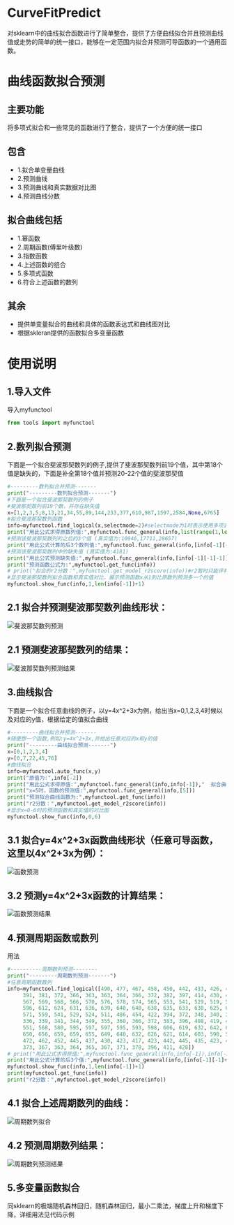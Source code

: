 # CurveFitPredict
对sklearn中的曲线拟合函数进行了简单整合，提供了方便曲线拟合并且预测曲线值或走势的简单的统一接口，能够在一定范围内拟合并预测可导函数的一个通用函数。

曲线函数拟合预测
====
主要功能
----
将多项式拟合和一些常见的函数进行了整合，提供了一个方便的统一接口

包含
----
* 1.拟合单变量曲线
* 2.预测曲线
* 3.预测曲线和真实数据对比图
* 4.预测曲线分数

拟合曲线包括
---
* 1.幂函数
* 2.周期函数(傅里叶级数)
* 3.指数函数
* 4.上述函数的组合
* 5.多项式函数
* 6.符合上述函数的数列

其余
---
* 提供单变量拟合的曲线和具体的函数表达式和曲线图对比
* 根据skleran提供的函数拟合多变量函数

使用说明
====
1.导入文件
----
导入myfunctool
````python
from tools import myfunctool
````
2.数列拟合预测
----
下面是一个拟合斐波那契数列的例子,提供了斐波那契数列前19个值，其中第18个值是缺失的，下面是补全第18个值并预测20-22个值的斐波那契值
````python
#---------数列拟合并预测-------
print("---------数列拟合预测-------")
#下面是一个拟合斐波那契数列的例子
#斐波那契数列前19个数，并存在缺失值
x=[1,2,3,5,8,13,21,34,55,89,144,233,377,610,987,1597,2584,None,6765]
#拟合斐波那契数列函数
info=myfunctool.find_logical(x,selectmode=2)#selectmode为1时表示使用多项式函数拟合，selectmode=2表示利用整合的函数拟合，selectmode=3表示自动判断二者拟合效果并给出拟合范围内最好的值，默认为3
print("用此公式求得原数列值:",myfunctool.func_general(info,list(range(1,len(info[-1])+1))),"  拟合得分:",info[-3])
#预测该斐波那契数列的之后的3个值 (真实值为:10946,17711,28657)
print("用此公式计算的后3个数列值:",myfunctool.func_general(info,[info[-1][-1]+1,info[-1][-1]+2,info[-1][-1]+3]))
#预测该斐波那契数列中的缺失值 (真实值为:4181)
print("用此公式预测缺失值:",myfunctool.func_general(info,[info[-1][-1]-1]))
print("预测函数公式为:",myfunctool.get_func(info))
# print("拟合的r2分数：",myfunctool.get_model_r2score(info))#r2暂时只能评判不存在缺失值的函数
#显示斐波那契数列拟合函数和真实值对比，展示预测函数x从1到比原数列预测多一个的值
myfunctool.show_func(info,1,len(info[-1])+1)
````
2.1 拟合并预测斐波那契数列曲线形状：
----
![斐波那契数列预测](https://files-cdn.cnblogs.com/files/halone/1.bmp)  

2.1 预测斐波那契数列的结果：
----
![斐波那契数列预测结果](https://files-cdn.cnblogs.com/files/halone/2.bmp)  

3.曲线拟合
----
下面是一个拟合任意曲线的例子，以y=4x^2+3x为例，给出当x=0,1,2,3,4时候以及对应的y值，根据给定的值拟合曲线
````python
#---------曲线拟合并预测-------
#随便想一个函数,例如:y=4x^2+3x,并给出任意对应的x和y的值
print("---------曲线拟合预测-------")
x=[0,1,2,3,4]
y=[0,7,22,45,76]
#曲线拟合
info=myfunctool.auto_func(x,y)
print("原值为:",info[-2])
print("用此公式求得原值:",myfunctool.func_general(info,info[-1]),"  拟合曲线函数得分：",info[-3])
print("x=5时，函数的预测值:",myfunctool.func_general(info,[5]))
print("预测拟合曲线函数为:",myfunctool.get_func(info))
print("r2分数：",myfunctool.get_model_r2score(info))
#显示x=0-6时的预测函数和真实值的对比图
myfunctool.show_func(info,0,6)
````
3.1 拟合y=4x^2+3x函数曲线形状（任意可导函数，这里以4x^2+3x为例）：
----
![函数预测](https://files-cdn.cnblogs.com/files/halone/3.bmp)  

3.2 预测y=4x^2+3x函数的计算结果：
----
![函数预测结果](https://files-cdn.cnblogs.com/files/halone/4.bmp)  

4.预测周期函数或数列
----
用法
````python
#----------周期数列预测--------
print("---------周期数列预测-------")
#任意周期函数数列
info=myfunctool.find_logical([490, 477, 467, 458, 450, 442, 433, 426, 419, 413, 411, 428, 445, 441, 434, 436, 446, 442, 427, 414, 402,
     391, 381, 372, 366, 363, 363, 364, 366, 372, 382, 397, 414, 430, 444, 460, 481, 502, 522, 539, 551, 561,
     567, 569, 568, 566, 570, 576, 578, 574, 565, 553, 541, 529, 519, 507, 496, 486, 494, 528, 551, 563, 576,
     596, 612, 624, 631, 636, 639, 640, 640, 638, 635, 633, 630, 625, 620, 615, 609, 603, 597, 590, 584, 578,
     571, 559, 541, 529, 524, 511, 486, 454, 422, 394, 372, 348, 340, 335, 334, 332, 332, 332, 332, 332, 333,
     336, 339, 341, 344, 349, 355, 360, 366, 372, 383, 396, 408, 419, 432, 448, 463, 473, 482, 493, 511, 530,
     551, 568, 580, 595, 597, 597, 595, 593, 598, 606, 619, 632, 642, 653, 659, 658, 653, 645, 640, 641, 643,
     650, 656, 659, 659, 655, 649, 640, 632, 626, 621, 614, 603, 590, 575, 564, 550, 530, 519, 507, 495, 484,
     472, 462, 452, 445, 437, 430, 423, 417, 423, 442, 445, 435, 423, 422, 431, 436, 428, 413, 401, 390, 381,
     373, 367, 363, 364, 365, 367, 371, 378, 396, 411, 428])
# print("用此公式求得原值:",myfunctool.func_general(info,info[-1]),info[-3])
print("用此公式计算的后3个值:",myfunctool.func_general(info,[info[-1][-1]+1,info[-1][-1]+2,info[-1][-1]+3]))
myfunctool.show_func(info,1,len(info[-1])+1)
print(myfunctool.get_func(info))
print("r2分数：",myfunctool.get_model_r2score(info))
````
4.1 拟合上述周期数列的曲线：
----
![周期数列拟合](https://files-cdn.cnblogs.com/files/halone/5.bmp)  

4.2 预测周期数列结果：
----
![周期数列预测结果](https://files-cdn.cnblogs.com/files/halone/6.bmp)  

5.多变量函数拟合
-----
同sklearn的极端随机森林回归，随机森林回归，最小二乘法，梯度上升和梯度下降，详细用法见代码示例
